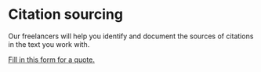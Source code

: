 
# Citation sourcing

Our freelancers will help you identify and document the sources of citations in the text you work with. 

[Fill in this form for a quote.](https://pecha.jobs/)

